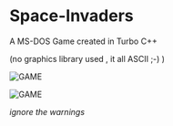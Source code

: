 # Space-Invaders
A MS-DOS Game created in Turbo C++ 

(no graphics library used , it all ASCII ;-) )

![GAME](https://i.imgur.com/9crFqFS.png)

![GAME](https://imgur.com/7mgRB6s.png)

*ignore the warnings*

